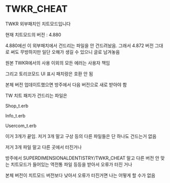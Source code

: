 # TWKR_CHEAT
TWKR 외부패치인 치트모드입니다

현재 치트모드의 버전 : 4.880

4.880에선 이 외부패치에서 건드리는 파일을 안 건드려놨음. 그래서 4.872 버전 그대로 써도 무방하지만 일단 오해가 생길 수 있으니 글로 남겨놓음

원본 TWKR에서의 사용 이외의 모든 에러는 사용자 책임

그리고 토리코모드 UI 표시 패치랑은 호환 안 됨



본체 버전 업데이트했으면 방주에서 다음 버전으로 새로 받아야 함



TW 치트 패치가 건드리는 파일은

Shop_t.erb

Info_t.erb

Usercom_t.erb

이거 3개가 끝임. 저거 3개 말고 구상 등의 다른 파일들은 단 하나도 건드는거 없음


저거 3개 파일 말고 다른 곳에서 터진거나


방주에서 SUPERDIMENSIONALDENTISTRY/TWKR_CHEAT 말고 다른 버전 안 맞는 치트모드가 들어있는 역전통 파일 등등을 받아서 오류가 터진 거나


본체 버전이 치트모드 버전보다 낮아서 오류가 터진거면 나는 어떻게 할 수가 없음
